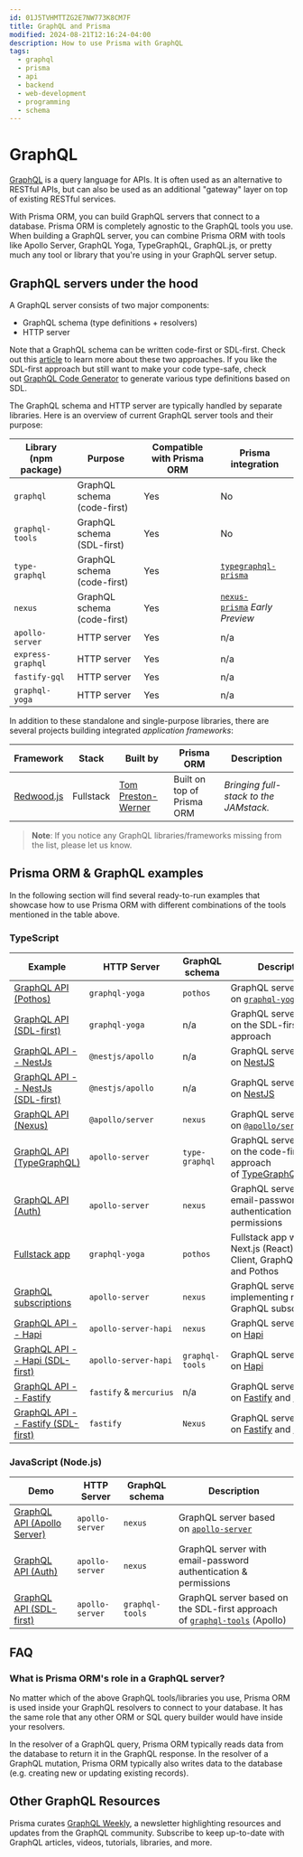 ```yaml
---
id: 01J5TVHMTTZG2E7NW773K8CM7F
title: GraphQL and Prisma
modified: 2024-08-21T12:16:24-04:00
description: How to use Prisma with GraphQL
tags:
  - graphql
  - prisma
  - api
  - backend
  - web-development
  - programming
  - schema
---
```


# GraphQL

[GraphQL](https://graphql.org/) is a query language for APIs. It is often used as an alternative to RESTful APIs, but can also be used as an additional "gateway" layer on top of existing RESTful services.

With Prisma ORM, you can build GraphQL servers that connect to a database. Prisma ORM is completely agnostic to the GraphQL tools you use. When building a GraphQL server, you can combine Prisma ORM with tools like Apollo Server, GraphQL Yoga, TypeGraphQL, GraphQL.js, or pretty much any tool or library that you're using in your GraphQL server setup.

## GraphQL servers under the hood[​](https://www.prisma.io/docs/orm/overview/prisma-in-your-stack/graphql#graphql-servers-under-the-hood "Direct link to GraphQL servers under the hood")

A GraphQL server consists of two major components:

- GraphQL schema (type definitions + resolvers)
- HTTP server

Note that a GraphQL schema can be written code-first or SDL-first. Check out this [article](https://www.prisma.io/blog/the-problems-of-schema-first-graphql-development-x1mn4cb0tyl3) to learn more about these two approaches. If you like the SDL-first approach but still want to make your code type-safe, check out [GraphQL Code Generator](https://graphql-code-generator.com/) to generate various type definitions based on SDL.

The GraphQL schema and HTTP server are typically handled by separate libraries. Here is an overview of current GraphQL server tools and their purpose:

|Library (npm package)|Purpose|Compatible with Prisma ORM|Prisma integration|
|---|---|---|---|
|`graphql`|GraphQL schema (code-first)|Yes|No|
|`graphql-tools`|GraphQL schema (SDL-first)|Yes|No|
|`type-graphql`|GraphQL schema (code-first)|Yes|[`typegraphql-prisma`](https://www.npmjs.com/package/typegraphql-prisma)|
|`nexus`|GraphQL schema (code-first)|Yes|[`nexus-prisma`](https://graphql-nexus.github.io/nexus-prisma) _Early Preview_|
|`apollo-server`|HTTP server|Yes|n/a|
|`express-graphql`|HTTP server|Yes|n/a|
|`fastify-gql`|HTTP server|Yes|n/a|
|`graphql-yoga`|HTTP server|Yes|n/a|

In addition to these standalone and single-purpose libraries, there are several projects building integrated _application frameworks_:

|Framework|Stack|Built by|Prisma ORM|Description|
|---|---|---|---|---|
|[Redwood.js](https://redwoodjs.com/)|Fullstack|[Tom Preston-Werner](https://github.com/mojombo/)|Built on top of Prisma ORM|_Bringing full-stack to the JAMstack._|

> **Note**: If you notice any GraphQL libraries/frameworks missing from the list, please let us know.

## Prisma ORM & GraphQL examples[​](https://www.prisma.io/docs/orm/overview/prisma-in-your-stack/graphql#prisma-orm--graphql-examples "Direct link to Prisma ORM & GraphQL examples")

In the following section will find several ready-to-run examples that showcase how to use Prisma ORM with different combinations of the tools mentioned in the table above.

### TypeScript[​](https://www.prisma.io/docs/orm/overview/prisma-in-your-stack/graphql#typescript "Direct link to TypeScript")

|Example|HTTP Server|GraphQL schema|Description|
|---|---|---|---|
|[GraphQL API (Pothos)](https://github.com/prisma/prisma-examples/tree/latest/typescript/graphql)|`graphql-yoga`|`pothos`|GraphQL server based on [`graphql-yoga`](https://the-guild.dev/graphql/yoga-server)|
|[GraphQL API (SDL-first)](https://github.com/prisma/prisma-examples/tree/latest/typescript/graphql-sdl-first)|`graphql-yoga`|n/a|GraphQL server based on the SDL-first approach|
|[GraphQL API -- NestJs](https://github.com/prisma/prisma-examples/tree/latest/typescript/graphql-nestjs)|`@nestjs/apollo`|n/a|GraphQL server based on [NestJS](https://nestjs.com/)|
|[GraphQL API -- NestJs (SDL-first)](https://github.com/prisma/prisma-examples/tree/latest/typescript/graphql-nestjs-sdl-first)|`@nestjs/apollo`|n/a|GraphQL server based on [NestJS](https://nestjs.com/)|
|[GraphQL API (Nexus)](https://github.com/prisma/prisma-examples/tree/latest/typescript/graphql-nexus)|`@apollo/server`|`nexus`|GraphQL server based on [`@apollo/server`](https://www.apollographql.com/docs/apollo-server)|
|[GraphQL API (TypeGraphQL)](https://github.com/prisma/prisma-examples/tree/latest/typescript/graphql-typegraphql)|`apollo-server`|`type-graphql`|GraphQL server based on the code-first approach of [TypeGraphQL](https://typegraphql.com/)|
|[GraphQL API (Auth)](https://github.com/prisma/prisma-examples/tree/latest/typescript/graphql-auth)|`apollo-server`|`nexus`|GraphQL server with email-password authentication & permissions|
|[Fullstack app](https://github.com/prisma/prisma-examples/tree/latest/typescript/graphql-nextjs)|`graphql-yoga`|`pothos`|Fullstack app with Next.js (React), Apollo Client, GraphQL Yoga and Pothos|
|[GraphQL subscriptions](https://github.com/prisma/prisma-examples/tree/latest/typescript/subscriptions-pubsub)|`apollo-server`|`nexus`|GraphQL server implementing realtime GraphQL subscriptions|
|[GraphQL API -- Hapi](https://github.com/prisma/prisma-examples/tree/latest/typescript/graphql-hapi)|`apollo-server-hapi`|`nexus`|GraphQL server based on [Hapi](https://hapi.dev/)|
|[GraphQL API -- Hapi (SDL-first)](https://github.com/prisma/prisma-examples/tree/latest/typescript/graphql-hapi-sdl-first)|`apollo-server-hapi`|`graphql-tools`|GraphQL server based on [Hapi](https://hapi.dev/)|
|[GraphQL API -- Fastify](https://github.com/prisma/prisma-examples/tree/latest/typescript/graphql-fastify)|`fastify` & `mercurius`|n/a|GraphQL server based on [Fastify](https://fastify.io/) and [Mercurius](https://mercurius.dev/)|
|[GraphQL API -- Fastify (SDL-first)](https://github.com/prisma/prisma-examples/tree/latest/typescript/graphql-fastify-sdl-first)|`fastify`|`Nexus`|GraphQL server based on [Fastify](https://fastify.io/) and [Mercurius](https://mercurius.dev/)|

### JavaScript (Node.js)[​](https://www.prisma.io/docs/orm/overview/prisma-in-your-stack/graphql#javascript-nodejs "Direct link to JavaScript (Node.js)")

|Demo|HTTP Server|GraphQL schema|Description|
|---|---|---|---|
|[GraphQL API (Apollo Server)](https://github.com/prisma/prisma-examples/tree/latest/javascript/graphql)|`apollo-server`|`nexus`|GraphQL server based on [`apollo-server`](https://www.apollographql.com/docs/apollo-server/)|
|[GraphQL API (Auth)](https://github.com/prisma/prisma-examples/tree/latest/javascript/graphql-auth)|`apollo-server`|`nexus`|GraphQL server with email-password authentication & permissions|
|[GraphQL API (SDL-first)](https://github.com/prisma/prisma-examples/tree/latest/javascript/graphql-sdl-first)|`apollo-server`|`graphql-tools`|GraphQL server based on the SDL-first approach of [`graphql-tools`](https://www.apollographql.com/docs/graphql-tools/) (Apollo)|

## FAQ[​](https://www.prisma.io/docs/orm/overview/prisma-in-your-stack/graphql#faq "Direct link to FAQ")

### What is Prisma ORM's role in a GraphQL server?[​](https://www.prisma.io/docs/orm/overview/prisma-in-your-stack/graphql#what-is-prisma-orms-role-in-a-graphql-server "Direct link to What is Prisma ORM's role in a GraphQL server?")

No matter which of the above GraphQL tools/libraries you use, Prisma ORM is used inside your GraphQL resolvers to connect to your database. It has the same role that any other ORM or SQL query builder would have inside your resolvers.

In the resolver of a GraphQL query, Prisma ORM typically reads data from the database to return it in the GraphQL response. In the resolver of a GraphQL mutation, Prisma ORM typically also writes data to the database (e.g. creating new or updating existing records).

## Other GraphQL Resources[​](https://www.prisma.io/docs/orm/overview/prisma-in-your-stack/graphql#other-graphql-resources "Direct link to Other GraphQL Resources")

Prisma curates [GraphQL Weekly](https://www.graphqlweekly.com/), a newsletter highlighting resources and updates from the GraphQL community. Subscribe to keep up-to-date with GraphQL articles, videos, tutorials, libraries, and more.